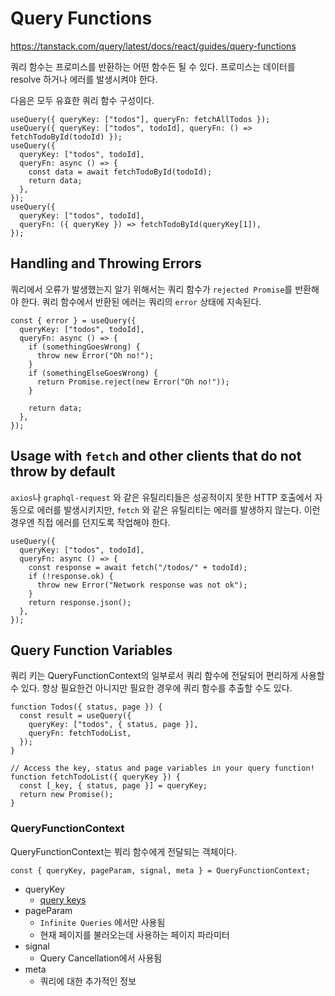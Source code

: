 # Query Functions

https://tanstack.com/query/latest/docs/react/guides/query-functions

쿼리 함수는 프로미스를 반환하는 어떤 함수든 될 수 있다. 프로미스는 데이터를 resolve 하거나 에러를 발생시켜야 한다.

다음은 모두 유효한 쿼리 함수 구성이다.

```tsx
useQuery({ queryKey: ["todos"], queryFn: fetchAllTodos });
useQuery({ queryKey: ["todos", todoId], queryFn: () => fetchTodoById(todoId) });
useQuery({
  queryKey: ["todos", todoId],
  queryFn: async () => {
    const data = await fetchTodoById(todoId);
    return data;
  },
});
useQuery({
  queryKey: ["todos", todoId],
  queryFn: ({ queryKey }) => fetchTodoById(queryKey[1]),
});
```

## Handling and Throwing Errors

쿼리에서 오류가 발생했는지 알기 위해서는 쿼리 함수가 `rejected Promise`를 반환해야 한다.
쿼리 함수에서 반환된 에러는 쿼리의 `error` 상태에 지속된다.

```tsx
const { error } = useQuery({
  queryKey: ["todos", todoId],
  queryFn: async () => {
    if (somethingGoesWrong) {
      throw new Error("Oh no!");
    }
    if (somethingElseGoesWrong) {
      return Promise.reject(new Error("Oh no!"));
    }

    return data;
  },
});
```

## Usage with `fetch` and other clients that do not throw by default

`axios`나 `graphql-request` 와 같은 유틸리티들은 성공적이지 못한 HTTP 호출에서 자동으로 에러를 발생시키지만, `fetch` 와 같은 유틸리티는 에러를 발생하지 않는다. 이런 경우엔 직접 에러를 던지도록 작업해야 한다.

```tsx
useQuery({
  queryKey: ["todos", todoId],
  queryFn: async () => {
    const response = await fetch("/todos/" + todoId);
    if (!response.ok) {
      throw new Error("Network response was not ok");
    }
    return response.json();
  },
});
```

## Query Function Variables

쿼리 키는 QueryFunctionContext의 일부로서 쿼리 함수에 전달되어 편리하게 사용할 수 있다. 항상 필요한건 아니지만 필요한 경우에 쿼리 함수를 추출할 수도 있다.

```tsx
function Todos({ status, page }) {
  const result = useQuery({
    queryKey: ["todos", { status, page }],
    queryFn: fetchTodoList,
  });
}

// Access the key, status and page variables in your query function!
function fetchTodoList({ queryKey }) {
  const [_key, { status, page }] = queryKey;
  return new Promise();
}
```

### QueryFunctionContext

QueryFunctionContext는 붜리 함수에게 전달되는 객체이다.

```tsx
const { queryKey, pageParam, signal, meta } = QueryFunctionContext;
```

- queryKey
  - [query keys](/docs/2_query_keys.md)
- pageParam
  - `Infinite Queries` 에서만 사용됨
  - 현재 페이지를 불러오는데 사용하는 페이지 파라미터
- signal
  - Query Cancellation에서 사용됨
- meta
  - 쿼리에 대한 추가적인 정보
